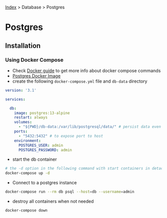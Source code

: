 [Index][home] > Database > Postgres

# Postgres

## Installation

### Using Docker Compose
- Check [Docker guide][docker] to get more info about docker compose commands 
- [Postgres Docker Image](https://hub.docker.com/_/postgres)
- create the following `docker-compose.yml` file and `db-data` directory

```yml
version: '3.1'

services:

  db:
    image: postgres:13-alpine
    restart: always
    volumes:
      - "${PWD}/db-data:/var/lib/postgresql/data/" # persist data even if container shuts down
    ports:
      - "5432:5432" # to expose port to host
    environment:
      POSTGRES_USER: admin
      POSTGRES_PASSWORD: admin

```

- start the db container
```bash
# the -d option in the following command with start containers in detached mode. 
docker-compose up -d
```

- Connect to a postgres instance
```bash
docker-compose run --rm db psql --host=db --username=admin
```

- destroy all containers when not needed
```bash
docker-compose down
```



[home]: /dev-guide
[docker]: /dev-guide/guides/devops/docker/docker

